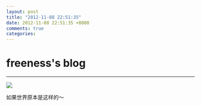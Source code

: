 ```yaml
---
layout: post
title: "2012-11-08 22:51:35"
date: 2012-11-08 22:51:35 +0800
comments: true
categories: 
---
```


# freeness's blog

----------

![](http://okqmqrbgo.bkt.clouddn.com/201211082251351.jpg)

>
如果世界原本是这样的～